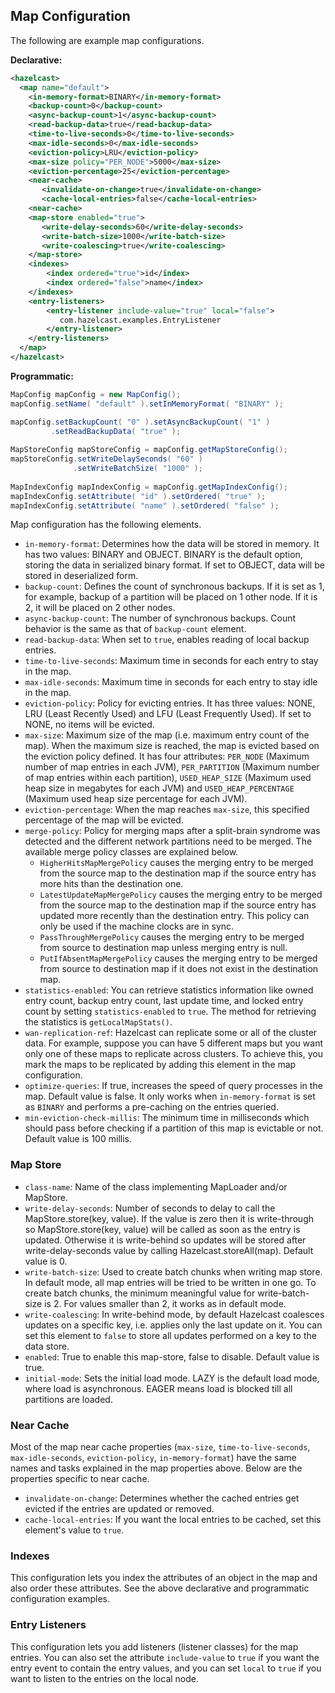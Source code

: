 

## Map Configuration

The following are example map configurations.

**Declarative:**

```xml
<hazelcast>
  <map name="default">
    <in-memory-format>BINARY</in-memory-format>
    <backup-count>0</backup-count>
    <async-backup-count>1</async-backup-count>
    <read-backup-data>true</read-backup-data>
    <time-to-live-seconds>0</time-to-live-seconds>
    <max-idle-seconds>0</max-idle-seconds>
    <eviction-policy>LRU</eviction-policy>
    <max-size policy="PER_NODE">5000</max-size>
    <eviction-percentage>25</eviction-percentage>
    <near-cache>
       <invalidate-on-change>true</invalidate-on-change>
       <cache-local-entries>false</cache-local-entries>
    <near-cache>
    <map-store enabled="true">
       <write-delay-seconds>60</write-delay-seconds>
       <write-batch-size>1000</write-batch-size>
       <write-coalescing>true</write-coalescing>
    </map-store>
    <indexes>
        <index ordered="true">id</index>
        <index ordered="false">name</index>
    </indexes>
    <entry-listeners>
        <entry-listener include-value="true" local="false">
           com.hazelcast.examples.EntryListener
        </entry-listener>
    </entry-listeners>   
  </map>
</hazelcast>
```

**Programmatic:**

```java
MapConfig mapConfig = new MapConfig();
mapConfig.setName( "default" ).setInMemoryFormat( "BINARY" );

mapConfig.setBackupCount( "0" ).setAsyncBackupCount( "1" )
         .setReadBackupData( "true" );
         
MapStoreConfig mapStoreConfig = mapConfig.getMapStoreConfig();
mapStoreConfig.setWriteDelaySeconds( "60" )
              .setWriteBatchSize( "1000" );
              
MapIndexConfig mapIndexConfig = mapConfig.getMapIndexConfig();
mapIndexConfig.setAttribute( "id" ).setOrdered( "true" );
mapIndexConfig.setAttribute( "name" ).setOrdered( "false" );
```


Map configuration has the following elements.

- `in-memory-format`: Determines how the data will be stored in memory. It has two values: BINARY and OBJECT. BINARY is the default option, storing the data in serialized binary format. If set to OBJECT, data will be stored in deserialized form.
- `backup-count`: Defines the count of synchronous backups. If it is set as 1, for example, backup of a partition will be placed on 1 other node. If it is 2, it will be placed on 2 other nodes.
- `async-backup-count`: The number of synchronous backups. Count behavior is the same as that of `backup-count` element.
- `read-backup-data`: When set to `true`, enables reading of local backup entries.
- `time-to-live-seconds`: Maximum time in seconds for each entry to stay in the map.
- `max-idle-seconds`: Maximum time in seconds for each entry to stay idle in the map.
- `eviction-policy`: Policy for evicting entries. It has three values: NONE, LRU (Least Recently Used) and LFU (Least Frequently Used). If set to NONE, no items will be evicted.
- `max-size`: Maximum size of the map (i.e. maximum entry count of the map). When the maximum size is reached, the map is evicted based on the eviction policy defined. It has four attributes: `PER_NODE` (Maximum number of map entries in each JVM), `PER_PARTITION` (Maximum number of map entries within each partition), `USED_HEAP_SIZE` (Maximum used heap size in megabytes for each JVM) and `USED_HEAP_PERCENTAGE` (Maximum used heap size percentage for each JVM). 
- `eviction-percentage`: When the map reaches `max-size`, this specified percentage of the map will be evicted.
- `merge-policy`: Policy for merging maps after a split-brain syndrome was detected and the different network partitions need to be merged. The available merge policy classes are explained below.
	- `HigherHitsMapMergePolicy` causes the merging entry to be merged from the source map to the destination map if the source entry has more hits than the destination one.
	- `LatestUpdateMapMergePolicy` causes the merging entry to be merged from the source map to the destination map if the source entry has updated more recently than the destination entry. This policy can only be used if the machine clocks are in sync.
	- `PassThroughMergePolicy` causes the merging entry to be merged from source to destination map unless merging entry is null.
	- `PutIfAbsentMapMergePolicy` causes the merging entry to be merged from source to destination map if it does not exist in the destination map.
- `statistics-enabled`: You can retrieve statistics information like owned entry count, backup entry count, last update time, and locked entry count by setting `statistics-enabled` to `true`. The method for retrieving the statistics is `getLocalMapStats()`.
- `wan-replication-ref`: Hazelcast can replicate some or all of the cluster data. For example, suppose you can have 5 different maps but you want only one of these maps to replicate across clusters. To achieve this, you mark the maps to be replicated by adding this element in the map configuration.
- `optimize-queries`: If true, increases the speed of query processes in the map. Default value is false. It only works when `in-memory-format` is set as `BINARY` and performs a pre-caching on the entries queried.
- `min-eviction-check-millis`: The minimum time in milliseconds which should pass before checking if a partition of this map 
   is evictable or not. Default value is 100 millis.

### Map Store

- `class-name`: Name of the class implementing MapLoader and/or MapStore.
- `write-delay-seconds`: Number of seconds to delay to call the MapStore.store(key, value). If the value is zero then it is write-through so MapStore.store(key, value) will be called as soon as the entry is updated. Otherwise it is write-behind so updates will be stored after write-delay-seconds value by calling Hazelcast.storeAll(map). Default value is 0.
- `write-batch-size`: Used to create batch chunks when writing map store. In default mode, all map entries will be tried to be written in one go. To create batch chunks, the minimum meaningful value for write-batch-size is 2. For values smaller than 2, it works as in default mode.
- `write-coalescing`: In write-behind mode, by default Hazelcast coalesces updates on a specific key, i.e. applies only the last update on it. You can set this element to `false` to store all updates performed on a key to the data store.
- `enabled`: True to enable this map-store, false to disable. Default value is true.
- `initial-mode`: Sets the initial load mode. LAZY is the default load mode, where load is asynchronous. EAGER means load is blocked till all partitions are loaded.


### Near Cache

Most of the map near cache properties (`max-size`, `time-to-live-seconds`, `max-idle-seconds`, `eviction-policy`, `in-memory-format`) have the same names and tasks explained in the map properties above. Below are the properties specific to near cache.

- `invalidate-on-change`: Determines whether the cached entries get evicted if the entries are updated or removed.
- `cache-local-entries`: If you want the local entries to be cached, set this element's value to `true`.

### Indexes
This configuration lets you index the attributes of an object in the map and also order these attributes. See the above declarative and programmatic configuration examples.

### Entry Listeners
This configuration lets you add listeners (listener classes) for the map entries. You can also set the attribute `include-value` to `true` if you want the entry event to contain the entry values, and you can set `local` to `true` if you want to listen to the entries on the local node.



